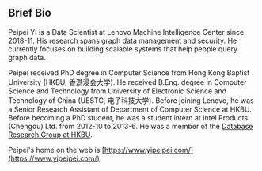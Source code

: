 ## Brief Bio

Peipei YI is a Data Scientist at Lenovo Machine Intelligence Center since 2018-11. His research spans graph data management and security. He currently focuses on building scalable systems that help people query graph data.

Peipei received PhD degree in Computer Science from Hong Kong Baptist University (HKBU, 香港浸会大学). He received B.Eng. degree in Computer Science and Technology from University of Electronic Science and Technology of China (UESTC, 电子科技大学). Before joining Lenovo, he was a Senior Research Assistant of Department of Computer Science at HKBU. Before becoming a PhD student, he was a student intern at Intel Products (Chengdu) Ltd. from 2012-10 to 2013-6. He was a member of the [Database Research Group at HKBU](https://www.comp.hkbu.edu.hk/~db/).

Peipei's home on the web is [https://www.yipeipei.com/](https://www.yipeipei.com/)
